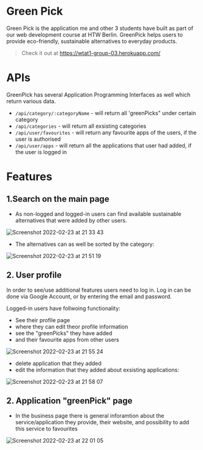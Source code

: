 # Green Pick 

Green Pick is the application me and other 3 students have built as part of our web development course at HTW Berlin. GreenPick helps users to provide eco-friendly, sustainable alternatives to everyday products.
>Check it out at https://wtat1-group-03.herokuapp.com/

# APIs 

GreenPick has several Application Programming Interfaces as well which return various data. 

- `/api/category/:categoryName`  - will return all 'greenPicks" under certain category 
- `/api/categories` - will return all exsisting categories 
- `/api/user/favourites` - will return any favourite apps of the users, if the user is authorised 
- `/api/user/apps` - will return all the applications that user had added, if the user is logged in 


# Features

## 1.Search on the main page 

- As non-logged and logged-in users can find available sustainable alternatives that were added by other users. 

![Screenshot 2022-02-23 at 21 33 43](https://user-images.githubusercontent.com/33038445/155403594-351981a0-0ed7-49d5-af0e-d1b476b85ed8.png)


- The alternatives can as well be sorted by the category: 

![Screenshot 2022-02-23 at 21 51 19](https://user-images.githubusercontent.com/33038445/155406185-44642e04-bcd9-4196-8f1e-ca3ec25c50ee.png)


## 2. User profile 

In order to see/use additional features users need to log in. Log in can be done via Google Account, or by entering the email and password.

Logged-in users have follwoing functionality: 

- See their profile page 
- where they can edit theor profile information 
- see the "greenPicks" they have added 
- and their favourite apps from other users 

![Screenshot 2022-02-23 at 21 55 24](https://user-images.githubusercontent.com/33038445/155406804-73bd668c-bf09-4f4c-921f-b08d90819a8d.png)

- delete application that they added
- edit the information that they added about exsisting applications: 

![Screenshot 2022-02-23 at 21 58 07](https://user-images.githubusercontent.com/33038445/155407216-a7ae9c76-0361-4426-9e14-5086cbd1337d.png)

## 2. Application "greenPick" page 

- In the business page there is general inforamtion about the service/application they provide, their website, and possibility to add this service to favourites 

![Screenshot 2022-02-23 at 22 01 05](https://user-images.githubusercontent.com/33038445/155407690-62f9a54a-f9c3-4a50-9f4b-b9a28dc3e785.png)



